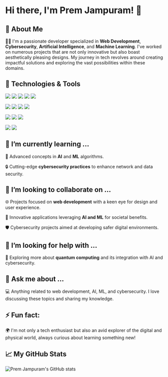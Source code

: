 # Hi there, I'm Prem Jampuram! 👋

## 🚀 About Me
👨‍💻 I'm a passionate developer specialized in **Web Development**, **Cybersecurity**, **Artificial Intelligence**, and **Machine Learning**. I've worked on numerous projects that are not only innovative but also boast aesthetically pleasing designs. My journey in tech revolves around creating impactful solutions and exploring the vast possibilities within these domains.

## 🔧 Technologies & Tools
![](https://img.shields.io/badge/Code-Javascript-informational?style=flat&logo=javascript&logoColor=white&color=2bbc8a)
![](https://img.shields.io/badge/Code-Python-informational?style=flat&logo=python&logoColor=white&color=2bbc8a)
![](https://img.shields.io/badge/Code-HTML-informational?style=flat&logo=html5&logoColor=white&color=2bbc8a)
![](https://img.shields.io/badge/Code-SASS-informational?style=flat&logo=sass&logoColor=white&color=2bbc8a)
![](https://img.shields.io/badge/Code-C++-informational?style=flat&logo=cplusplus&logoColor=white&color=2bbc8a)

![](https://img.shields.io/badge/Framework-React-informational?style=flat&logo=react&logoColor=white&color=2bbc8a)
![](https://img.shields.io/badge/Framework-Node.js-informational?style=flat&logo=nodedotjs&logoColor=white&color=2bbc8a)
![](https://img.shields.io/badge/Library-TensorFlow-informational?style=flat&logo=tensorflow&logoColor=white&color=2bbc8a)
![](https://img.shields.io/badge/Library-PyTorch-informational?style=flat&logo=pytorch&logoColor=white&color=2bbc8a)

![](https://img.shields.io/badge/Tools-Git-informational?style=flat&logo=git&logoColor=white&color=2bbc8a)
![](https://img.shields.io/badge/Tools-Docker-informational?style=flat&logo=docker&logoColor=white&color=2bbc8a)
![](https://img.shields.io/badge/Tools-Kubernetes-informational?style=flat&logo=kubernetes&logoColor=white&color=2bbc8a)

![](https://img.shields.io/badge/Database-MySQL-informational?style=flat&logo=mysql&logoColor=white&color=2bbc8a)
![](https://img.shields.io/badge/Database-MongoDB-informational?style=flat&logo=mongodb&logoColor=white&color=2bbc8a)

## 🌱 I’m currently learning ...
🧠 Advanced concepts in **AI** and **ML** algorithms.

🔒 Cutting-edge **cybersecurity practices** to enhance network and data security.

## 👯 I’m looking to collaborate on ...
🌐 Projects focused on **web development** with a keen eye for design and user experience.

🤖 Innovative applications leveraging **AI and ML** for societal benefits.

🛡️ Cybersecurity projects aimed at developing safer digital environments.

## 🤔 I’m looking for help with ...
🌌 Exploring more about **quantum computing** and its integration with AI and cybersecurity.

## 💬 Ask me about ...
💻 Anything related to web development, AI, ML, and cybersecurity. I love discussing these topics and sharing my knowledge.

## ⚡ Fun fact:
🌍 I'm not only a tech enthusiast but also an avid explorer of the digital and physical world, always curious about learning something new!

## 📈 My GitHub Stats
![Prem Jampuram's GitHub stats](https://github-readme-stats.vercel.app/api?username=Prem01-cyber&show_icons=true&theme=radical)
